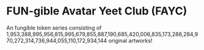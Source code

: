FUN-gible Avatar Yeet Club (FAYC)
=====

An fungible token series consisting of
1,953,388,995,956,815,995,679,855,887,190,685,420,006,835,173,286,284,970,272,314,736,944,055,110,172,934,144 original
artworks!